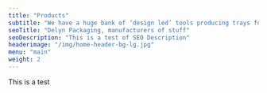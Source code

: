 ```yaml
---
title: "Products"
subtitle: "We have a huge bank of ‘design led’ tools producing trays for use with a wide range of products"
seoTitle: "Delyn Packaging, manufacturers of stuff"
seoDescription: "This is a test of SEO Description"
headerimage: "/img/home-header-bg-lg.jpg"
menu: "main"
weight: 2
---
```


This is a test